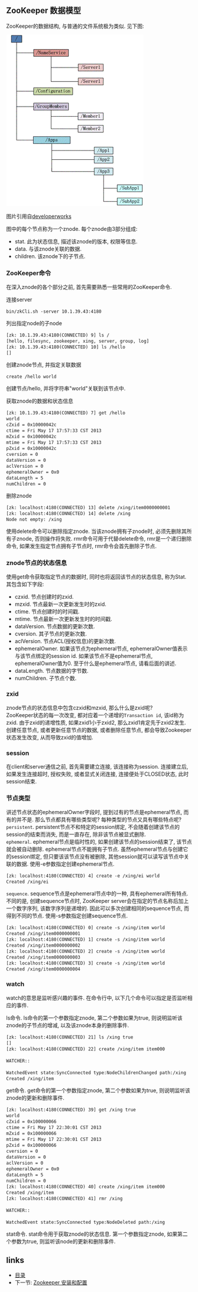 ZooKeeper  数据模型
----

ZooKeeper的数据结构, 与普通的文件系统极为类似. 见下图:

![ZooKeeper数据结构](./model.jpg)

图片引用自[developerworks](http://www.ibm.com/developerworks/cn/opensource/os-cn-zookeeper/)

图中的每个节点称为一个znode. 每个znode由3部分组成:
- stat. 此为状态信息, 描述该znode的版本, 权限等信息.
- data. 与该znode关联的数据.
- children. 该znode下的子节点.

### ZooKeeper命令
在深入znode的各个部分之前, 首先需要熟悉一些常用的ZooKeeper命令.

连接server  
```
bin/zkCli.sh -server 10.1.39.43:4180
```

列出指定node的子node  
```
[zk: 10.1.39.43:4180(CONNECTED) 9] ls /
[hello, filesync, zookeeper, xing, server, group, log]
[zk: 10.1.39.43:4180(CONNECTED) 10] ls /hello
[]
```

创建znode节点, 并指定关联数据  
```
create /hello world
```
创建节点/hello, 并将字符串"world"关联到该节点中.

获取znode的数据和状态信息  
```
[zk: 10.1.39.43:4180(CONNECTED) 7] get /hello
world
cZxid = 0x10000042c
ctime = Fri May 17 17:57:33 CST 2013
mZxid = 0x10000042c
mtime = Fri May 17 17:57:33 CST 2013
pZxid = 0x10000042c
cversion = 0
dataVersion = 0
aclVersion = 0
ephemeralOwner = 0x0
dataLength = 5
numChildren = 0
```

删除znode
```
[zk: localhost:4180(CONNECTED) 13] delete /xing/item0000000001
[zk: localhost:4180(CONNECTED) 14] delete /xing               
Node not empty: /xing
```
使用delete命令可以删除指定znode. 当该znode拥有子znode时, 必须先删除其所有子znode, 否则操作将失败.
rmr命令可用于代替delete命令, rmr是一个递归删除命令, 如果发生指定节点拥有子节点时, rmr命令会首先删除子节点.


### znode节点的状态信息
使用get命令获取指定节点的数据时, 同时也将返回该节点的状态信息, 称为Stat. 其包含如下字段:
+ czxid. 节点创建时的zxid.
+ mzxid. 节点最新一次更新发生时的zxid.
+ ctime. 节点创建时的时间戳.
+ mtime. 节点最新一次更新发生时的时间戳.
+ dataVersion. 节点数据的更新次数.
+ cversion. 其子节点的更新次数.
+ aclVersion. 节点ACL(授权信息)的更新次数.
+ ephemeralOwner. 如果该节点为ephemeral节点, ephemeralOwner值表示与该节点绑定的session id. 如果该节点不是ephemeral节点, ephemeralOwner值为0. 至于什么是ephemeral节点, 请看后面的讲述.
+ dataLength. 节点数据的字节数.
+ numChildren. 子节点个数.

### zxid
znode节点的状态信息中包含czxid和mzxid, 那么什么是zxid呢?  
ZooKeeper状态的每一次改变, 都对应着一个递增的`Transaction id`, 该id称为zxid. 由于zxid的递增性质, 如果zxid1小于zxid2, 那么zxid1肯定先于zxid2发生. 创建任意节点, 或者更新任意节点的数据, 或者删除任意节点, 都会导致Zookeeper状态发生改变, 从而导致zxid的值增加.

### session
在client和server通信之前, 首先需要建立连接, 该连接称为session. 连接建立后, 如果发生连接超时, 授权失败, 或者显式关闭连接, 连接便处于CLOSED状态, 此时session结束.

### 节点类型
讲述节点状态的ephemeralOwner字段时, 提到过有的节点是ephemeral节点, 而有的并不是. 那么节点都具有哪些类型呢? 每种类型的节点又具有哪些特点呢?  
`persistent`. persistent节点不和特定的session绑定, 不会随着创建该节点的session的结束而消失, 而是一直存在, 除非该节点被显式删除.  
`ephemeral`. ephemeral节点是临时性的, 如果创建该节点的session结束了, 该节点就会被自动删除. ephemeral节点不能拥有子节点. 虽然ephemeral节点与创建它的session绑定, 但只要该该节点没有被删除, 其他session就可以读写该节点中关联的数据. 使用-e参数指定创建ephemeral节点.
```
[zk: localhost:4180(CONNECTED) 4] create -e /xing/ei world   
Created /xing/ei
```
`sequence`. sequence节点是ephemeral节点中的一种, 具有ephemeral所有特点. 不同的是, 创建sequence节点时, ZooKeeper server会在指定的节点名称后加上一个数字序列, 该数字序列是递增的. 因此可以多次创建相同的sequence节点, 而得到不同的节点. 使用-s参数指定创建sequence节点.
```
[zk: localhost:4180(CONNECTED) 0] create -s /xing/item world
Created /xing/item0000000001
[zk: localhost:4180(CONNECTED) 1] create -s /xing/item world
Created /xing/item0000000002
[zk: localhost:4180(CONNECTED) 2] create -s /xing/item world
Created /xing/item0000000003
[zk: localhost:4180(CONNECTED) 3] create -s /xing/item world
Created /xing/item0000000004
```

### watch
watch的意思是监听感兴趣的事件. 在命令行中, 以下几个命令可以指定是否监听相应的事件.

ls命令. ls命令的第一个参数指定znode, 第二个参数如果为true, 则说明监听该znode的子节点的增减, 以及该znode本身的删除事件.
```
[zk: localhost:4180(CONNECTED) 21] ls /xing true
[]
[zk: localhost:4180(CONNECTED) 22] create /xing/item item000

WATCHER::

WatchedEvent state:SyncConnected type:NodeChildrenChanged path:/xing
Created /xing/item
```

get命令. get命令的第一个参数指定znode, 第二个参数如果为true, 则说明监听该znode的更新和删除事件.
```
[zk: localhost:4180(CONNECTED) 39] get /xing true
world
cZxid = 0x100000066
ctime = Fri May 17 22:30:01 CST 2013
mZxid = 0x100000066
mtime = Fri May 17 22:30:01 CST 2013
pZxid = 0x100000066
cversion = 0
dataVersion = 0
aclVersion = 0
ephemeralOwner = 0x0
dataLength = 5
numChildren = 0
[zk: localhost:4180(CONNECTED) 40] create /xing/item item000
Created /xing/item
[zk: localhost:4180(CONNECTED) 41] rmr /xing

WATCHER::

WatchedEvent state:SyncConnected type:NodeDeleted path:/xing
```

stat命令. stat命令用于获取znode的状态信息. 第一个参数指定znode, 如果第二个参数为true, 则监听该node的更新和删除事件.


links
-----
+ [目录](../zookeeper)
+ 下一节: [Zookeeper  安装和配置](Zookeeper--安装和配置.md)
